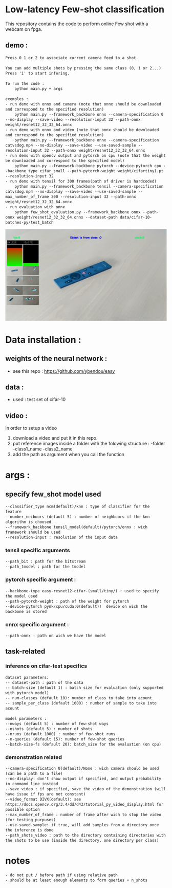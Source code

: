 # Low-latency Few-shot classification 

This repository contains the code to perform online Few shot with a webcam on fpga.


## demo : 

    Press 0 1 or 2 to associate current camera feed to a shot.

    You can add multiple shots by pressing the same class (0, 1 or 2...)
    Press 'i' to start infering.

    To run the code :
        python main.py + args

    exemples :
    - run demo with onnx and camera (note that onnx should be downloaded and correspond to the specified resolution)
        python main.py --framework_backbone onnx --camera-specification 0 --no-display --save-video --resolution-input 32 --path-onnx weight/resnet12_32_32_64.onnx
    - run demo with onnx and video (note that onnx should be downloaded and correspond to the specified resolution)
        python main.py --framework_backbone onnx --camera-specification catvsdog.mp4 --no-display --save-video --use-saved-sample --resolution-input 32 --path-onnx weight/resnet12_32_32_64.onnx
    - run demo with opencv output and pytorch on cpu (note that the weight be downloaded and correspond to the specified model)
        python main.py --framework-backbone pytorch --device-pytorch cpu --backbone_type cifar_small --path-pytorch-weight weight/cifartiny1.pt --resolution-input 32
    - run demo with tensil for 300 frames(path of driver is hardcoded)
        python main.py --framework_backbone tensil --camera-specification catvsdog.mp4 --no-display --save-video --use-saved-sample --max_number_of_frame 300 --resolution-input 32 --path-onnx weight/resnet12_32_32_64.onnx
    - run evaluation with onnx 
        python few_shot_evaluation.py --framework_backbone onnx --path-onnx weight/resnet12_32_32_64.onnx --dataset-path data/cifar-10-batches-py/test_batch

![plot](./static/demo_webcam.png)

# Data installation :
## weights of the neural network : 
- see this repo : https://github.com/ybendou/easy

## data :
- used : test set of cifar-10 
## video : 
in order to setup a video
1. download a video and put it in this repo. 
2. put reference images inside a folder with the folowing structure :
    -folder
        -class1_name
        -class2_name
3. add the path as argument when you call the function


# args : 
## specify few_shot model used
    --classifier_type ncm(default)/knn : type of classifier for the feature
    --number_neiboors (default 5) : number of neighboors if the knn algorithm is choosed
    --framework_backbone tensil_model(default)/pytorch/onnx : wich framework should be used
    --resolution-input : resolution of the input data
### tensil specific arguments
    --path_bit : path for the bitstream
    --path_tmodel : path for the tmodel
### pytorch specific argument :
    --backbone-type easy-resnet12-cifar-(small/tiny/) : used to specify the model used
    --path-pytorch-weight : path of the weight for pytorch
    --device-pytorch pynk/cpu/cuda:0(default)!  device on wich the backbone is stored
### onnx specific argument :
    --path-onnx : path on wich we have the model

## task-related
### inference on cifar-test specifics
    dataset parameters: 
    -- dataset-path : path of the data
    -- batch-size (default 1) : batch size for evaluation (only supported with pytorch model)
    -- num-classes (default 10): number of class to take into acount
    -- sample_per_class (default 1000) : number of sample to take into acount
    
    model parameters : 
    --nways (default 5) : number of few-shot ways
    --nshots (default 5) : number of shots
    --nruns (default 1000) : number of few-shot runs
    --n-queries (default 15): number of few-shot queries
    --batch-size-fs (default 20): batch_size for the evaluation (on cpu)

### demonstration related
    --camera-specification 0(default)/None : wich camera should be used (can be a path to a file)
    --no-display: don't show output if specified, and output probability in command line instead
    --save_video : if specified, save the video of the demonstration (will have issue if fps are not constant)
    --video_format DIVX(default): see https://docs.opencv.org/3.4/dd/d43/tutorial_py_video_display.html for possible option
    --max_number_of_frame : number of frame after wich to stop the video (for testing purpuses)
    --use-saved-sample: if true, will add samples from a directory once the inference is done
    --path_shots_video : path to the directory containing directories with the shots to be use (inside the directory, one directory per class)

# notes
    - do not put / before path if using relative path
    - should be at least enough elements to form queries + n_shots